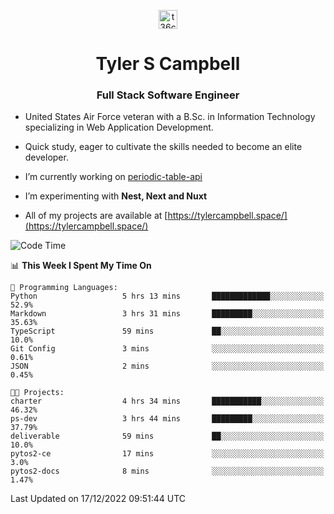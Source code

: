 <p align="center">
<a href="https://www.linkedin.com/in/t36campbell" target="blank"><img align="center" src="https://ik.imagekit.io/t36campbell/Portfolio/linkedin.png.original_m8bbGgPh6.png" alt="t36campbell" height="30" width="30" /></a>
</p>
<h1 align="center">Tyler S Campbell</h1>
<h3 align="center">Full Stack Software Engineer</h3>

* United States Air Force veteran with a B.Sc. in Information Technology specializing in Web Application Development. 

* Quick study, eager to cultivate the skills needed to become an elite developer.

* I’m currently working on [periodic-table-api](https://github.com/t36campbell/periodic-table-api)

* I’m experimenting with **Nest, Next and Nuxt**

* All of my projects are available at [https://tylercampbell.space/](https://tylercampbell.space/)

<!--START_SECTION:waka-->
![Code Time](http://img.shields.io/badge/Code%20Time-2%2C049%20hrs%2046%20mins-blue)

📊 **This Week I Spent My Time On** 

```text
💬 Programming Languages: 
Python                   5 hrs 13 mins       █████████████░░░░░░░░░░░░   52.9% 
Markdown                 3 hrs 31 mins       █████████░░░░░░░░░░░░░░░░   35.63% 
TypeScript               59 mins             ██░░░░░░░░░░░░░░░░░░░░░░░   10.0% 
Git Config               3 mins              ░░░░░░░░░░░░░░░░░░░░░░░░░   0.61% 
JSON                     2 mins              ░░░░░░░░░░░░░░░░░░░░░░░░░   0.45%

🐱‍💻 Projects: 
charter                  4 hrs 34 mins       ███████████░░░░░░░░░░░░░░   46.32% 
ps-dev                   3 hrs 44 mins       █████████░░░░░░░░░░░░░░░░   37.79% 
deliverable              59 mins             ██░░░░░░░░░░░░░░░░░░░░░░░   10.0% 
pytos2-ce                17 mins             ░░░░░░░░░░░░░░░░░░░░░░░░░   3.0% 
pytos2-docs              8 mins              ░░░░░░░░░░░░░░░░░░░░░░░░░   1.47%

```


 Last Updated on 17/12/2022 09:51:44 UTC
<!--END_SECTION:waka-->
